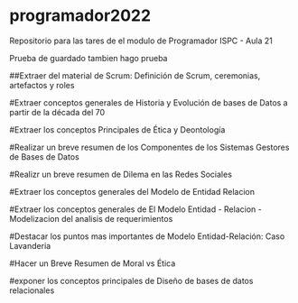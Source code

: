 # programador2022
Repositorio para las tares de el modulo de Programador ISPC - Aula 21


Prueba de guardado tambien hago prueba 


##Extraer del material de Scrum: Definición de Scrum, ceremonias, artefactos y roles



#Extraer conceptos generales de Historia y Evolución de bases de Datos a partir de la década del 70



#Extraer los conceptos Principales de Ética y Deontología



#Realizar un breve resumen de los Componentes de los Sistemas Gestores de Bases de Datos



#Realizr un breve resumen de Dilema en las Redes Sociales



#Extraer los conceptos generales del Modelo de Entidad Relacion




#Extraer los conceptos generales de El Modelo Entidad - Relacion - Modelizacion del analisis de requerimientos




#Destacar los puntos mas importantes de Modelo Entidad-Relación: Caso Lavanderia



#Hacer un Breve Resumen de Moral vs Ética




#exponer los conceptos principales de Diseño de bases de datos relacionales





